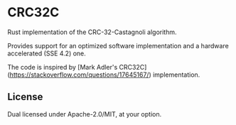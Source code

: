 # CRC32C

Rust implementation of the CRC-32-Castagnoli algorithm.

Provides support for an optimized software implementation and a hardware accelerated (SSE 4.2) one.

The code is inspired by [Mark Adler's CRC32C] (https://stackoverflow.com/questions/17645167/) implementation.

## License
Dual licensed under Apache-2.0/MIT, at your option.
